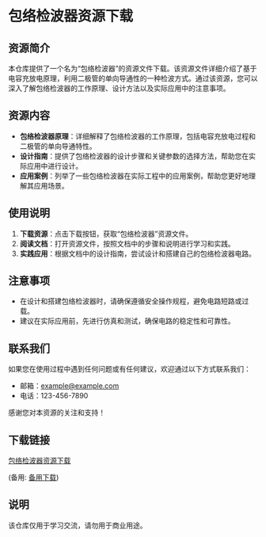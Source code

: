 # 包络检波器资源下载

## 资源简介

本仓库提供了一个名为“包络检波器”的资源文件下载。该资源文件详细介绍了基于电容充放电原理，利用二极管的单向导通性的一种检波方式。通过该资源，您可以深入了解包络检波器的工作原理、设计方法以及实际应用中的注意事项。

## 资源内容

- **包络检波器原理**：详细解释了包络检波器的工作原理，包括电容充放电过程和二极管的单向导通特性。
- **设计指南**：提供了包络检波器的设计步骤和关键参数的选择方法，帮助您在实际应用中进行设计。
- **应用案例**：列举了一些包络检波器在实际工程中的应用案例，帮助您更好地理解其应用场景。

## 使用说明

1. **下载资源**：点击下载按钮，获取“包络检波器”资源文件。
2. **阅读文档**：打开资源文件，按照文档中的步骤和说明进行学习和实践。
3. **实践应用**：根据文档中的设计指南，尝试设计和搭建自己的包络检波器电路。

## 注意事项

- 在设计和搭建包络检波器时，请确保遵循安全操作规程，避免电路短路或过载。
- 建议在实际应用前，先进行仿真和测试，确保电路的稳定性和可靠性。

## 联系我们

如果您在使用过程中遇到任何问题或有任何建议，欢迎通过以下方式联系我们：

- 邮箱：example@example.com
- 电话：123-456-7890

感谢您对本资源的关注和支持！

## 下载链接
[包络检波器资源下载](https://pan.quark.cn/s/4f94df1eb68d) 

(备用: [备用下载](https://pan.baidu.com/s/1GOBzOwCYWl2WDotpN4YRcg?pwd=1234))

## 说明

该仓库仅用于学习交流，请勿用于商业用途。
